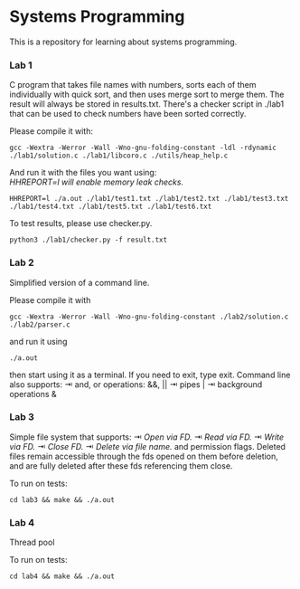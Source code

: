 # Systems Programming
This is a repository for learning about systems programming.

### Lab 1
C program that takes file names with numbers, sorts each of them individually with quick sort, and then uses merge sort to merge them. The result will always be stored in results.txt. There's a checker script in ./lab1 that can be used to check numbers have been sorted correctly.

Please compile it with:
```
gcc -Wextra -Werror -Wall -Wno-gnu-folding-constant -ldl -rdynamic ./lab1/solution.c ./lab1/libcoro.c ./utils/heap_help.c
```
And run it with the files you want using:\
*HHREPORT=l will enable memory leak checks.* 
```
HHREPORT=l ./a.out ./lab1/test1.txt ./lab1/test2.txt ./lab1/test3.txt ./lab1/test4.txt ./lab1/test5.txt ./lab1/test6.txt 
```

To test results, please use checker.py.
```
python3 ./lab1/checker.py -f result.txt
```

### Lab 2
Simplified version of a command line.

Please compile it with
```
gcc -Wextra -Werror -Wall -Wno-gnu-folding-constant ./lab2/solution.c ./lab2/parser.c
```
and run it using 
```
./a.out 
```
then start using it as a terminal. If you need to exit, type exit.
Command line also supports:
⇥   and, or operations: &&, ||
⇥   pipes |
⇥   background operations &
### Lab 3
Simple file system that supports:
⇥   *Open via FD.*
⇥   *Read via FD.*
⇥   *Write via FD.*
⇥   *Close FD.*
⇥   *Delete via file name.*
and permission flags.
Deleted files remain accessible through the fds opened on them before deletion, and are fully deleted after these fds referencing them close.

To run on tests:
```
cd lab3 && make && ./a.out
```

### Lab 4
Thread pool

To run on tests:
```
cd lab4 && make && ./a.out
```